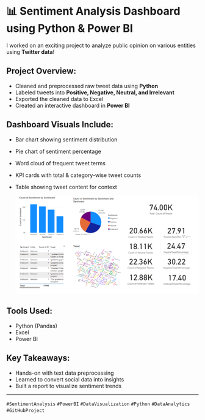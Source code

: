 # 📊 Sentiment Analysis Dashboard using Python & Power BI

I worked on an exciting project to analyze public opinion on various entities using **Twitter data**!

## Project Overview:
-  Cleaned and preprocessed raw tweet data using **Python**
-  Labeled tweets into **Positive, Negative, Neutral, and Irrelevant**
-  Exported the cleaned data to Excel
-  Created an interactive dashboard in **Power BI**

## Dashboard Visuals Include:
- Bar chart showing sentiment distribution
- Pie chart of sentiment percentage
- Word cloud of frequent tweet terms
- KPI cards with total & category-wise tweet counts
- Table showing tweet content for context

  ![Dashboard Screenshot](https://github.com/gayathrisajeevan/PRODIGY_DS_04/blob/main/Dashboard.png)

##  Tools Used:
- Python (Pandas)
- Excel
- Power BI

##  Key Takeaways:
- Hands-on with text data preprocessing
- Learned to convert social data into insights
- Built a report to visualize sentiment trends

---


`#SentimentAnalysis` `#PowerBI` `#DataVisualization` `#Python` `#DataAnalytics` `#GitHubProject`
